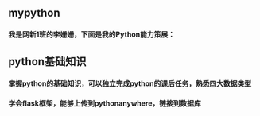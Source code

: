 ## mypython
#### 我是网新1班的李姗姗，下面是我的Python能力策展：
## python基础知识
#### 掌握python的基础知识，可以独立完成python的课后任务，熟悉四大数据类型
#### 学会flask框架，能够上传到pythonanywhere，链接到数据库
